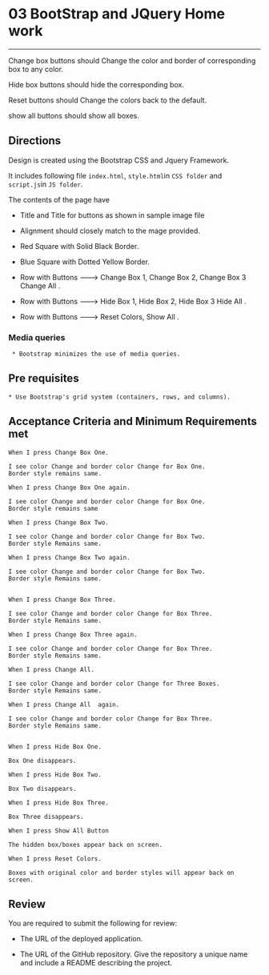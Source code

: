 # 03 BootStrap and JQuery Home work
------------------------------------------------------------------------------------------------
Change box buttons should Change the color and border of corresponding box to any color.

Hide box buttons should hide the corresponding box.

Reset buttons should Change the colors back to the default.

show all buttons should show all boxes.

## Directions

 Design is created using the Bootstrap CSS and Jquery Framework. 

It includes following file `index.html`, `style.html`in `CSS folder` and `script.js`in `JS folder`.

The contents of the page have 

   * Title and Title for buttons as shown in sample image file 

   * Alignment should closely match to the mage provided.

   * Red Square with Solid Black Border.

   * Blue Square with Dotted Yellow Border.

   * Row with Buttons ---> Change Box 1, Change Box 2, Change Box 3 Change All .

   * Row with Buttons ---> Hide Box 1, Hide Box 2, Hide Box 3 Hide All .

   * Row with Buttons ---> Reset Colors, Show All .

   

###  Media queries

     * Bootstrap minimizes the use of media queries.

### 

## Pre requisites 
    * Use Bootstrap's grid system (containers, rows, and columns).


## Acceptance Criteria and Minimum Requirements met

```
When I press Change Box One.

I see color Change and border color Change for Box One. 
Border style remains same.

When I press Change Box One again.

I see color Change and border color Change for Box One. 
Border style remains same

When I press Change Box Two.

I see color Change and border color Change for Box Two.
Border style Remains same.

When I press Change Box Two again.

I see color Change and border color Change for Box Two.
Border style Remains same.


When I press Change Box Three.

I see color Change and border color Change for Box Three.
Border style Remains same.

When I press Change Box Three again.

I see color Change and border color Change for Box Three.
Border style Remains same.

When I press Change All.

I see color Change and border color Change for Three Boxes.
Border style Remains same.

When I press Change All  again.

I see color Change and border color Change for Box Three.
Border style Remains same.


When I press Hide Box One.

Box One disappears.

When I press Hide Box Two.

Box Two disappears.

When I press Hide Box Three.

Box Three disappears.

When I press Show All Button

The hidden box/boxes appear back on screen. 

When I press Reset Colors.

Boxes with original color and border styles will appear back on screen.
```
## Review

You are required to submit the following for review:

* The URL of the deployed application.

* The URL of the GitHub repository. Give the repository a unique name and include a README describing the project.





